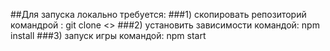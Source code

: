 ##Для запуска локально требуется:
###1) скопировать репозиторий командрой : git clone <>
###2) установить зависимости командой: npm install
###3) запуск игры командой: npm start
